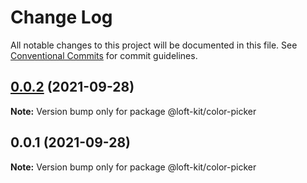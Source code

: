 # Change Log

All notable changes to this project will be documented in this file.
See [Conventional Commits](https://conventionalcommits.org) for commit guidelines.

## [0.0.2](https://github.com/pakholeung37/loft-kit/compare/@loft-kit/color-picker@0.0.1...@loft-kit/color-picker@0.0.2) (2021-09-28)

**Note:** Version bump only for package @loft-kit/color-picker





## 0.0.1 (2021-09-28)

**Note:** Version bump only for package @loft-kit/color-picker
